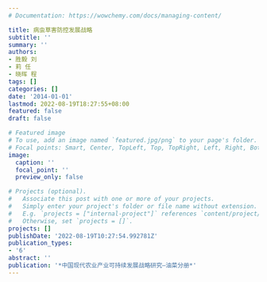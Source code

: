 ```yaml
---
# Documentation: https://wowchemy.com/docs/managing-content/

title: 病虫草害防控发展战略
subtitle: ''
summary: ''
authors:
- 胜毅 刘
- 莉 任
- 晓晖 程
tags: []
categories: []
date: '2014-01-01'
lastmod: 2022-08-19T18:27:55+08:00
featured: false
draft: false

# Featured image
# To use, add an image named `featured.jpg/png` to your page's folder.
# Focal points: Smart, Center, TopLeft, Top, TopRight, Left, Right, BottomLeft, Bottom, BottomRight.
image:
  caption: ''
  focal_point: ''
  preview_only: false

# Projects (optional).
#   Associate this post with one or more of your projects.
#   Simply enter your project's folder or file name without extension.
#   E.g. `projects = ["internal-project"]` references `content/project/deep-learning/index.md`.
#   Otherwise, set `projects = []`.
projects: []
publishDate: '2022-08-19T10:27:54.992781Z'
publication_types:
- '6'
abstract: ''
publication: '*中国现代农业产业可持续发展战略研究—油菜分册*'
---
```

